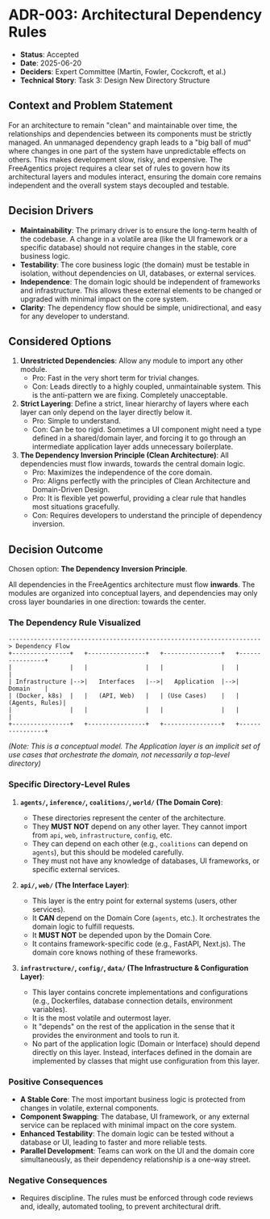 # ADR-003: Architectural Dependency Rules

- **Status**: Accepted
- **Date**: 2025-06-20
- **Deciders**: Expert Committee (Martin, Fowler, Cockcroft, et al.)
- **Technical Story**: Task 3: Design New Directory Structure

## Context and Problem Statement

For an architecture to remain "clean" and maintainable over time, the relationships and dependencies between its components must be strictly managed. An unmanaged dependency graph leads to a "big ball of mud" where changes in one part of the system have unpredictable effects on others. This makes development slow, risky, and expensive. The FreeAgentics project requires a clear set of rules to govern how its architectural layers and modules interact, ensuring the domain core remains independent and the overall system stays decoupled and testable.

## Decision Drivers

- **Maintainability**: The primary driver is to ensure the long-term health of the codebase. A change in a volatile area (like the UI framework or a specific database) should not require changes in the stable, core business logic.
- **Testability**: The core business logic (the domain) must be testable in isolation, without dependencies on UI, databases, or external services.
- **Independence**: The domain logic should be independent of frameworks and infrastructure. This allows these external elements to be changed or upgraded with minimal impact on the core system.
- **Clarity**: The dependency flow should be simple, unidirectional, and easy for any developer to understand.

## Considered Options

1. **Unrestricted Dependencies**: Allow any module to import any other module.
   - Pro: Fast in the very short term for trivial changes.
   - Con: Leads directly to a highly coupled, unmaintainable system. This is the anti-pattern we are fixing. Completely unacceptable.
2. **Strict Layering**: Define a strict, linear hierarchy of layers where each layer can only depend on the layer directly below it.
   - Pro: Simple to understand.
   - Con: Can be too rigid. Sometimes a UI component might need a type defined in a shared/domain layer, and forcing it to go through an intermediate application layer adds unnecessary boilerplate.
3. **The Dependency Inversion Principle (Clean Architecture)**: All dependencies must flow inwards, towards the central domain logic.
   - Pro: Maximizes the independence of the core domain.
   - Pro: Aligns perfectly with the principles of Clean Architecture and Domain-Driven Design.
   - Pro: It is flexible yet powerful, providing a clear rule that handles most situations gracefully.
   - Con: Requires developers to understand the principle of dependency inversion.

## Decision Outcome

Chosen option: **The Dependency Inversion Principle**.

All dependencies in the FreeAgentics architecture must flow **inwards**. The modules are organized into conceptual layers, and dependencies may only cross layer boundaries in one direction: towards the center.

### The Dependency Rule Visualized

```
----------------------------------------------------------------------> Dependency Flow
+----------------+   +----------------+   +----------------+   +----------------+
|                |   |                |   |                |   |                |
| Infrastructure |-->|   Interfaces   |-->|   Application  |-->|      Domain    |
| (Docker, k8s)  |   |   (API, Web)   |   | (Use Cases)    |   | (Agents, Rules)|
|                |   |                |   |                |   |                |
+----------------+   +----------------+   +----------------+   +----------------+
```

_(Note: This is a conceptual model. The Application layer is an implicit set of use cases that orchestrate the domain, not necessarily a top-level directory)_

### Specific Directory-Level Rules

1. **`agents/`, `inference/`, `coalitions/`, `world/` (The Domain Core)**:
   - These directories represent the center of the architecture.
   - They **MUST NOT** depend on any other layer. They cannot import from `api`, `web`, `infrastructure`, `config`, etc.
   - They can depend on each other (e.g., `coalitions` can depend on `agents`), but this should be modeled carefully.
   - They must not have any knowledge of databases, UI frameworks, or specific external services.

2. **`api/`, `web/` (The Interface Layer)**:
   - This layer is the entry point for external systems (users, other services).
   - It **CAN** depend on the Domain Core (`agents`, etc.). It orchestrates the domain logic to fulfill requests.
   - It **MUST NOT** be depended upon by the Domain Core.
   - It contains framework-specific code (e.g., FastAPI, Next.js). The domain core knows nothing of these frameworks.

3. **`infrastructure/`, `config/`, `data/` (The Infrastructure & Configuration Layer)**:
   - This layer contains concrete implementations and configurations (e.g., Dockerfiles, database connection details, environment variables).
   - It is the most volatile and outermost layer.
   - It "depends" on the rest of the application in the sense that it provides the environment and tools to run it.
   - No part of the application logic (Domain or Interface) should depend directly on this layer. Instead, interfaces defined in the domain are implemented by classes that might use configuration from this layer.

### Positive Consequences

- **A Stable Core**: The most important business logic is protected from changes in volatile, external components.
- **Component Swapping**: The database, UI framework, or any external service can be replaced with minimal impact on the core system.
- **Enhanced Testability**: The domain logic can be tested without a database or UI, leading to faster and more reliable tests.
- **Parallel Development**: Teams can work on the UI and the domain core simultaneously, as their dependency relationship is a one-way street.

### Negative Consequences

- Requires discipline. The rules must be enforced through code reviews and, ideally, automated tooling, to prevent architectural drift.
